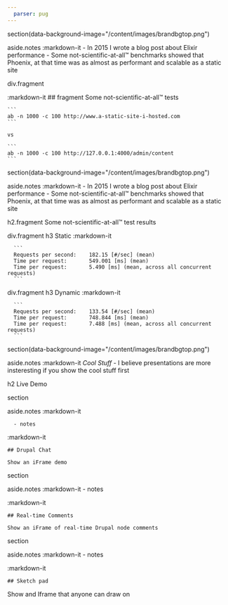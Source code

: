 ```yaml
---
  parser: pug
---
```

section(data-background-image="/content/images/brandbgtop.png")

  aside.notes
    :markdown-it
      - In 2015 I wrote a blog post about Elixir performance
      - Some not-scientific-at-all™ benchmarks showed that Phoenix, at that time was as almost as performant and scalable as a static site

  div.fragment

  :markdown-it
    ## fragment Some not-scientific-at-all™ tests

    ```
    ab -n 1000 -c 100 http://www.a-static-site-i-hosted.com
    ```

    vs

    ```
    ab -n 1000 -c 100 http://127.0.0.1:4000/admin/content
    ```

section(data-background-image="/content/images/brandbgtop.png")

  aside.notes
    :markdown-it
      - In 2015 I wrote a blog post about Elixir performance
      - Some not-scientific-at-all™ benchmarks showed that Phoenix, at that time was as almost as performant and scalable as a static site

  h2.fragment Some not-scientific-at-all™ test results

  div.fragment
    h3 Static
    :markdown-it

      ```
      Requests per second:    182.15 [#/sec] (mean)
      Time per request:       549.001 [ms] (mean)
      Time per request:       5.490 [ms] (mean, across all concurrent requests)
      ```

  div.fragment
    h3 Dynamic
    :markdown-it

      ```
      Requests per second:    133.54 [#/sec] (mean)
      Time per request:       748.844 [ms] (mean)
      Time per request:       7.488 [ms] (mean, across all concurrent requests)
      ```

section(data-background-image="/content/images/brandbgtop.png")

  aside.notes
    :markdown-it
      *Cool Stuff*
      - I believe presentations are more insteresting if you show the cool stuff first

  h2 Live Demo

section

  aside.notes
    :markdown-it

      - notes

  :markdown-it

    ## Drupal Chat

    Show an iFrame demo


section

  aside.notes
    :markdown-it
      - notes

  :markdown-it

    ## Real-time Comments

    Show an iFrame of real-time Drupal node comments

section

  aside.notes
    :markdown-it
      - notes

  :markdown-it

    ## Sketch pad

   Show and Iframe that anyone can draw on
